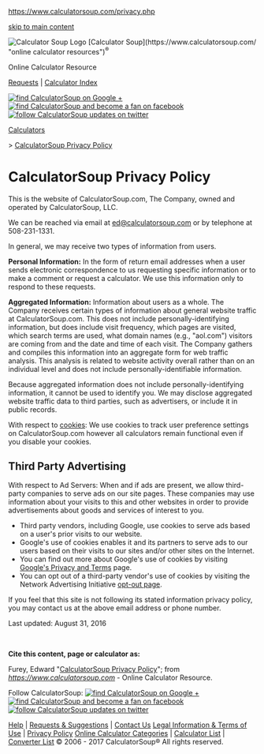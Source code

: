 https://www.calculatorsoup.com/privacy.php

[skip to main content](#contentBlock)

<img src="https://www.calculatorsoup.com/images/icons/calculator_soup_48x48.png" alt="Calculator Soup Logo" id="calculatorlogo" />
[<span itemprop="alternateName"><span class="topCalculator">Calculator</span> <span class="topSoup">Soup</span></span>](https://www.calculatorsoup.com/ "online calculator resources")<sup>®</sup>

Online Calculator Resource

[Requests](https://www.calculatorsoup.com/suggest-calculator.php "request new calculators or suggest changes to a current online calculator") | [Calculator Index](https://www.calculatorsoup.com/calculators/ "index of calculators")

<a href="https://plus.google.com/101931635368820157836" id="googleplusFollowTop" title="Follow CalculatorSoup on Google Plus"><img src="/images/social/share_48_gplus.png" alt="find CalculatorSoup on Google +" class="followButton" /></a> <a href="https://www.facebook.com/calculatorsoup" id="facebookFollowTop" title="Follow CalculatorSoup on Facebook"><img src="/images/social/share_48_facebook.png" alt="find CalculatorSoup and become a fan on facebook" class="followButton" /></a> <a href="https://twitter.com/calculatorsoup" id="twitterFollowTop" title="Follow CalculatorSoup on Twitter"><img src="/images/social/share_48_twitter.png" alt="follow CalculatorSoup updates on twitter" class="followButton" /></a>

[<span itemprop="name">Calculators</span>](https://www.calculatorsoup.com "Calculator Categories")

&gt;
[<span itemprop="name">CalculatorSoup Privacy Policy</span>](https://www.calculatorsoup.com/privacy.php)

CalculatorSoup Privacy Policy
=============================

This is the website of CalculatorSoup.com, The Company, owned and operated by CalculatorSoup, LLC.

We can be reached via email at ed@calculatorsoup.com or by telephone at 508-231-1331.

In general, we may receive two types of information from users.

**Personal Information:** In the form of return email addresses when a user sends electronic correspondence to us requesting specific information or to make a comment or request a calculator. We use this information only to respond to these requests.

**Aggregated Information:** Information about users as a whole. The Company receives certain types of information about general website traffic at CalculatorSoup.com. This does not include personally-identifying information, but does include visit frequency, which pages are visited, which search terms are used, what domain names (e.g., "aol.com") visitors are coming from and the date and time of each visit. The Company gathers and compiles this information into an aggregate form for web traffic analysis. This analysis is related to website activity overall rather than on an individual level and does not include personally-identifiable information.

Because aggregated information does not include personally-identifying information, it cannot be used to identify you. We may disclose aggregated website traffic data to third parties, such as advertisers, or include it in public records.

With respect to [cookies](http://en.wikipedia.org/wiki/HTTP_cookie): We use cookies to track user preference settings on CalculatorSoup.com however all calculators remain functional even if you disable your cookies.

Third Party Advertising
-----------------------

With respect to Ad Servers: When and if ads are present, we allow third-party companies to serve ads on our site pages. These companies may use information about your visits to this and other websites in order to provide advertisements about goods and services of interest to you.

-   Third party vendors, including Google, use cookies to serve ads based on a user's prior visits to our website.
-   Google's use of cookies enables it and its partners to serve ads to our users based on their visits to our sites and/or other sites on the Internet.
-   You can find out more about Google's use of cookies by visiting [Google's Privacy and Terms](https://www.google.com/policies/technologies/ads/) page.
-   You can opt out of a third-party vendor's use of cookies by visiting the Network Advertising Initiative [opt-out page](http://www.networkadvertising.org/managing/opt_out.asp).

If you feel that this site is not following its stated information privacy policy, you may contact us at the above email address or phone number.

Last updated: August 31, 2016

 

**Cite this content, page or calculator as:**

Furey, Edward "[CalculatorSoup Privacy Policy](https://www.calculatorsoup.com/privacy.php)"; from *<https://www.calculatorsoup.com>* - Online Calculator Resource.

<span class="note small">Follow CalculatorSoup:</span>
<a href="https://plus.google.com/101931635368820157836" id="googleplusFollowTop" title="Follow CalculatorSoup on Google Plus"><img src="/images/social/share_48_gplus.png" alt="find CalculatorSoup on Google +" class="followButton" /></a> <a href="https://www.facebook.com/calculatorsoup" id="facebookFollowTop" title="Follow CalculatorSoup on Facebook"><img src="/images/social/share_48_facebook.png" alt="find CalculatorSoup and become a fan on facebook" class="followButton" /></a> <a href="https://twitter.com/calculatorsoup" id="twitterFollowTop" title="Follow CalculatorSoup on Twitter"><img src="/images/social/share_48_twitter.png" alt="follow CalculatorSoup updates on twitter" class="followButton" /></a>

[Help](https://www.calculatorsoup.com/help/) | [Requests & Suggestions](https://www.calculatorsoup.com/suggest-calculator.php "request new calculators or suggest changes to a current online calculator") | [Contact Us](https://www.calculatorsoup.com/contact.php)
[Legal Information & Terms of Use](https://www.calculatorsoup.com/legal.php) | [Privacy Policy](https://www.calculatorsoup.com/privacy.php)
[Online Calculator Categories](https://www.calculatorsoup.com/ "find a calculator online by category or search") | [Calculator List](https://www.calculatorsoup.com/calculators/ "online calculators listed alphabetically") | [Converter List](https://www.calculatorsoup.com/calculators/conversions/ "Online Converters listed alphabetically")
© 2006 - 2017 CalculatorSoup®
All rights reserved.


